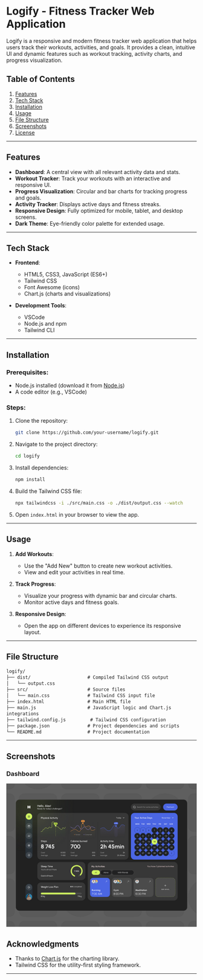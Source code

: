 

# **Logify - Fitness Tracker Web Application**

Logify is a responsive and modern fitness tracker web application that helps users track their workouts, activities, and goals. It provides a clean, intuitive UI and dynamic features such as workout tracking, activity charts, and progress visualization.


## **Table of Contents**

1. [Features](#features)
2. [Tech Stack](#tech-stack)
3. [Installation](#installation)
4. [Usage](#usage)
5. [File Structure](#file-structure)
6. [Screenshots](#screenshots)
7. [License](#license)

---

## **Features**

- **Dashboard**: A central view with all relevant activity data and stats.
- **Workout Tracker**: Track your workouts with an interactive and responsive UI.
- **Progress Visualization**: Circular and bar charts for tracking progress and goals.
- **Activity Tracker**: Displays active days and fitness streaks.
- **Responsive Design**: Fully optimized for mobile, tablet, and desktop screens.
- **Dark Theme**: Eye-friendly color palette for extended usage.

---

## **Tech Stack**

- **Frontend**:
  - HTML5, CSS3, JavaScript (ES6+)
  - Tailwind CSS
  - Font Awesome (icons)
  - Chart.js (charts and visualizations)

- **Development Tools**:
  - VSCode
  - Node.js and npm
  - Tailwind CLI

---

## **Installation**

### Prerequisites:
- Node.js installed (download it from [Node.js](https://nodejs.org))
- A code editor (e.g., VSCode)

### Steps:
1. Clone the repository:
   ```bash
   git clone https://github.com/your-username/logify.git
   ```
2. Navigate to the project directory:
   ```bash
   cd logify
   ```
3. Install dependencies:
   ```bash
   npm install
   ```
4. Build the Tailwind CSS file:
   ```bash
   npx tailwindcss -i ./src/main.css -o ./dist/output.css --watch
   ```
5. Open `index.html` in your browser to view the app.

---

## **Usage**

1. **Add Workouts**:
   - Use the "Add New" button to create new workout activities.
   - View and edit your activities in real time.

2. **Track Progress**:
   - Visualize your progress with dynamic bar and circular charts.
   - Monitor active days and fitness goals.

3. **Responsive Design**:
   - Open the app on different devices to experience its responsive layout.

---

## **File Structure**

```plaintext
logify/
├── dist/                     # Compiled Tailwind CSS output
│   └── output.css
├── src/                      # Source files
│   └── main.css              # Tailwind CSS input file
├── index.html                # Main HTML file
├── main.js                   # JavaScript logic and Chart.js integrations
├── tailwind.config.js         # Tailwind CSS configuration
├── package.json              # Project dependencies and scripts
└── README.md                 # Project documentation
```

---

## **Screenshots**

### **Dashboard**
![Dashboard Screenshot](./assets/original-c6e09ed608f29be72311d9559590b273.png)


## **Acknowledgments**

- Thanks to [Chart.js](https://www.chartjs.org/) for the charting library.
- Tailwind CSS for the utility-first styling framework.

---

